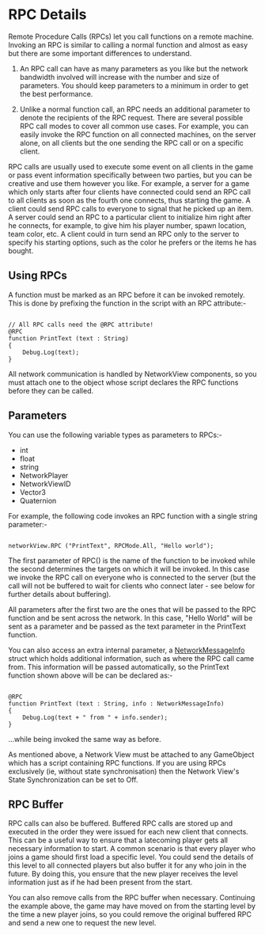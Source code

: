 RPC Details
===========


<span class=keyword>Remote Procedure Calls</span> (RPCs) let you call functions on a remote machine. Invoking an RPC is similar to calling a normal function and almost as easy but there are some important differences to understand.

1. An RPC call can have as many parameters as you like but the network bandwidth involved will increase with the number and size of parameters. You should keep parameters to a minimum in order to get the best performance.

1. Unlike a normal function call, an RPC needs an additional parameter to denote the recipients of the RPC request. There are several possible RPC call modes to cover all common use cases. For example, you can easily invoke the RPC function on all connected machines, on the server alone, on all clients but the one sending the RPC call or on a specific client.

RPC calls are usually used to execute some event on all clients in the game or pass event information specifically between two parties, but you can be creative and use them however you like. For example, a server for a game which only starts after four clients have connected could send an RPC call to all clients as soon as the fourth one connects, thus starting the game. A client could send RPC calls to everyone to signal that he picked up an item. A server could send an RPC to a particular client to initialize him right after he connects, for example, to give him his player number, spawn location, team color, etc. A client could in turn send an RPC only to the server to specify his starting options, such as the color he prefers or the items he has bought.


Using RPCs
----------


A function must be marked as an RPC before it can be invoked remotely. This is done by prefixing the function in the script with an RPC attribute:-

````

// All RPC calls need the @RPC attribute!
@RPC
function PrintText (text : String)
{
    Debug.Log(text);
}

````

All network communication is handled by NetworkView components, so you must attach one to the object whose script declares the RPC functions before they can be called.


Parameters
----------


You can use the following variable types as parameters to RPCs:-

* int
* float
* string
* NetworkPlayer
* NetworkViewID
* Vector3
* Quaternion

For example, the following code invokes an RPC function with a single string parameter:-

````

networkView.RPC ("PrintText", RPCMode.All, "Hello world");

````

The first parameter of <span class=component>RPC()</span> is the name of the function to be invoked while the second determines the targets on which it will be invoked. In this case we invoke the RPC call on everyone who is connected to the server (but the call will not be buffered to wait for clients who connect later - see below for further details about buffering).

All parameters after the first two are the ones that will be passed to the RPC function and be sent across the network. In this case, "Hello World" will be sent as a parameter and be passed as the text parameter in the PrintText function.

You can also access an extra internal parameter, a [NetworkMessageInfo](scriptref:networkmessageinfo.html.html) struct which holds additional information, such as where the RPC call came from. This information will be passed automatically, so the PrintText function shown above will be can be declared as:-

````

@RPC
function PrintText (text : String, info : NetworkMessageInfo)
{
    Debug.Log(text + " from " + info.sender);
}

````

...while being invoked the same way as before.

As mentioned above, a Network View must be attached to any GameObject which has a script containing RPC functions. If you are using RPCs exclusively (ie, without state synchronisation) then the Network View's <span class=component>State Synchronization</span> can be set to <span class=component>Off</span>.


RPC Buffer
----------


RPC calls can also be buffered. Buffered RPC calls are stored up and executed in the order they were issued for each new client that connects.  This can be a useful way to ensure that a latecoming player gets all necessary information to start. A common scenario is that every player who joins a game should first load a specific level. You could send the details of this level to all connected players but also buffer it for any who join in the future. By doing this, you ensure that the new player receives the level information just as if he had been present from the start.

You can also remove calls from the RPC buffer when necessary. Continuing the example above, the game may have moved on from the starting level by the time a new player joins, so you could remove the original buffered RPC and send a new one to request the new level.
